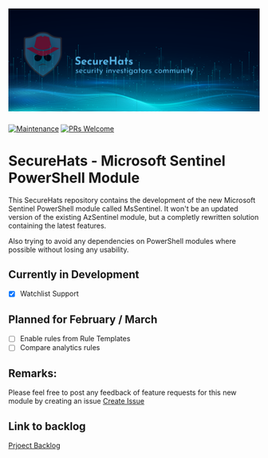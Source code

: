 ![logo](https://raw.githubusercontent.com/SecureHats/SecureHacks/main/media/sh-banners.png)
=========
[![Maintenance](https://img.shields.io/maintenance/yes/2021.svg?style=flat-square)]()
[![PRs Welcome](https://img.shields.io/badge/PRs-welcome-brightgreen.svg?style=flat-square)](http://makeapullrequest.com)
# SecureHats - Microsoft Sentinel PowerShell Module

This SecureHats repository contains the development of the new Microsoft Sentinel PowerShell module called MsSentinel.
It won't be an updated version of the existing AzSentinel module, but a completly rewritten solution containing the latest features.

Also trying to avoid any dependencies on PowerShell modules where possible without losing any usability.

## Currently in Development

- [x] Watchlist Support

## Planned for February / March

- [ ] Enable rules from Rule Templates
- [ ] Compare analytics rules

## Remarks:

Please feel free to post any feedback of feature requests for this new module by creating an issue [Create Issue](https://github.com/SecureHats/MsSentinel/issues)

## Link to backlog
[Prjoect Backlog](https://github.com/SecureHats/MsSentinel/projects/1)
